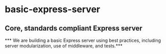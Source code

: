 # basic-express-server

## Core, standards compliant Express server

*** We are building a basic Express server using best practices, including server modularization, use of middleware, and tests.***
